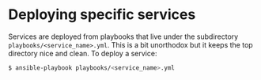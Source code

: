 # Deploying specific services

Services are deployed from playbooks that live under the subdirectory
`playbooks/<service_name>.yml`. This is a bit unorthodox but it keeps the top
directory nice and clean. To deploy a service:

```sh
$ ansible-playbook playbooks/<service_name>.yml
```
